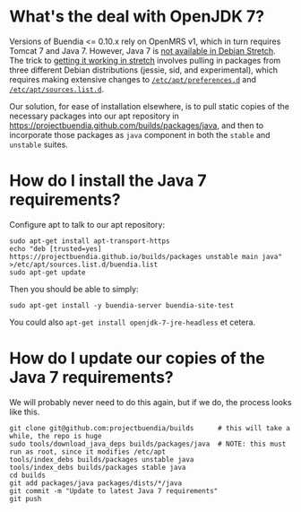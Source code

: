 # What's the deal with OpenJDK 7?

Versions of Buendia <= 0.10.x rely on OpenMRS v1, which in turn requires
Tomcat 7 and Java 7. However, Java 7 is [not available in Debian
Stretch](https://packages.debian.org/search?keywords=openjdk-7). The trick to
[getting it working in
stretch](https://askubuntu.com/questions/761127/how-do-i-install-openjdk-7-on-ubuntu-16-04-or-higher)
involves pulling in packages from three different Debian distributions (jessie,
sid, and experimental), which requires making extensive changes to
[`/etc/apt/preferences.d`](apt/preferences.d) and
[`/etc/apt/sources.list.d`](apt/sources.list.d).

Our solution, for ease of installation elsewhere, is to pull static copies of
the necessary packages into our apt repository in
https://projectbuendia.github.com/builds/packages/java, and then to incorporate
those packages as `java` component in both the `stable` and `unstable` suites.

# How do I install the Java 7 requirements?

Configure apt to talk to our apt repository:

```
sudo apt-get install apt-transport-https
echo "deb [trusted=yes] https://projectbuendia.github.io/builds/packages unstable main java" >/etc/apt/sources.list.d/buendia.list
sudo apt-get update
```

Then you should be able to simply:

```
sudo apt-get install -y buendia-server buendia-site-test
```

You could also `apt-get install openjdk-7-jre-headless` et cetera.

# How do I update our copies of the Java 7 requirements?

We will probably never need to do this again, but if we do, the process looks
like this.

```
git clone git@github.com:projectbuendia/builds      # this will take a while, the repo is huge
sudo tools/download_java_deps builds/packages/java  # NOTE: this must run as root, since it modifies /etc/apt
tools/index_debs builds/packages unstable java
tools/index_debs builds/packages stable java
cd builds
git add packages/java packages/dists/*/java
git commit -m "Update to latest Java 7 requirements"
git push
```

